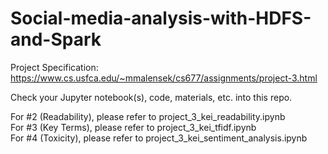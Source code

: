# Social-media-analysis-with-HDFS-and-Spark  

Project Specification: https://www.cs.usfca.edu/~mmalensek/cs677/assignments/project-3.html  

Check your Jupyter notebook(s), code, materials, etc. into this repo.  

For #2 (Readability), please refer to project_3_kei_readability.ipynb  
For #3 (Key Terms), please refer to project_3_kei_tfidf.ipynb  
For #4 (Toxicity), please refer to project_3_kei_sentiment_analysis.ipynb  
